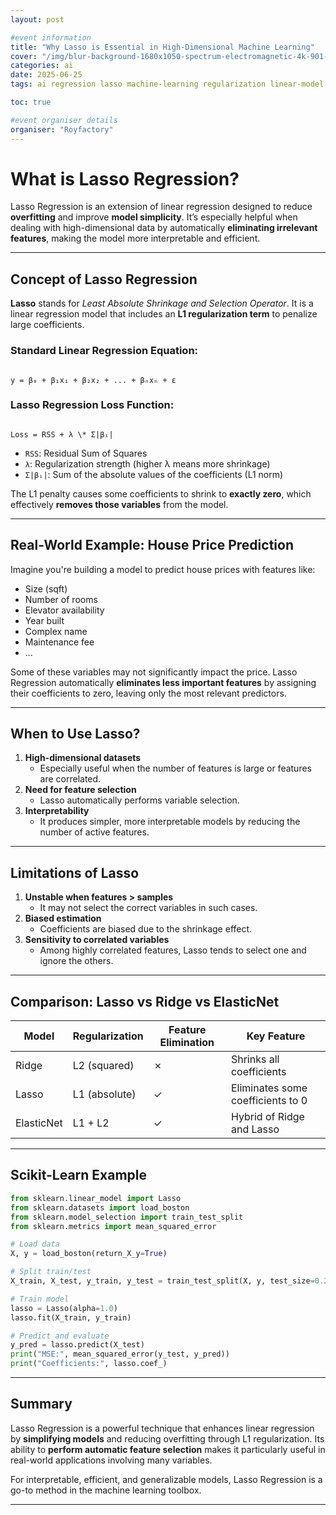 ```yaml
---
layout: post

#event information
title: "Why Lasso is Essential in High-Dimensional Machine Learning"
cover: "/img/blur-background-1680x1050-spectrum-electromagnetic-4k-901-1.jpg"
categories: ai
date: 2025-06-25
tags: ai regression lasso machine-learning regularization linear-model sklearn

toc: true

#event organiser details
organiser: "Royfactory"
---
```


# What is Lasso Regression?

Lasso Regression is an extension of linear regression designed to reduce **overfitting** and improve **model simplicity**. It’s especially helpful when dealing with high-dimensional data by automatically **eliminating irrelevant features**, making the model more interpretable and efficient.

---

## Concept of Lasso Regression

**Lasso** stands for *Least Absolute Shrinkage and Selection Operator*. It is a linear regression model that includes an **L1 regularization term** to penalize large coefficients.

### Standard Linear Regression Equation:
```

y = β₀ + β₁x₁ + β₂x₂ + ... + βₙxₙ + ε

```

### Lasso Regression Loss Function:
```

Loss = RSS + λ \* Σ|βᵢ|

````
- `RSS`: Residual Sum of Squares  
- `λ`: Regularization strength (higher λ means more shrinkage)
- `Σ|βᵢ|`: Sum of the absolute values of the coefficients (L1 norm)

The L1 penalty causes some coefficients to shrink to **exactly zero**, which effectively **removes those variables** from the model.

---

## Real-World Example: House Price Prediction

Imagine you're building a model to predict house prices with features like:

- Size (sqft)
- Number of rooms
- Elevator availability
- Year built
- Complex name
- Maintenance fee  
- ...

Some of these variables may not significantly impact the price. Lasso Regression automatically **eliminates less important features** by assigning their coefficients to zero, leaving only the most relevant predictors.

---

## When to Use Lasso?

1. **High-dimensional datasets**
   - Especially useful when the number of features is large or features are correlated.
2. **Need for feature selection**
   - Lasso automatically performs variable selection.
3. **Interpretability**
   - It produces simpler, more interpretable models by reducing the number of active features.

---

## Limitations of Lasso

1. **Unstable when features > samples**
   - It may not select the correct variables in such cases.
2. **Biased estimation**
   - Coefficients are biased due to the shrinkage effect.
3. **Sensitivity to correlated variables**
   - Among highly correlated features, Lasso tends to select one and ignore the others.

---

## Comparison: Lasso vs Ridge vs ElasticNet

| Model         | Regularization | Feature Elimination | Key Feature                        |
|---------------|----------------|----------------------|-------------------------------------|
| Ridge         | L2 (squared)   | ✗                    | Shrinks all coefficients            |
| Lasso         | L1 (absolute)  | ✓                    | Eliminates some coefficients to 0   |
| ElasticNet    | L1 + L2        | ✓                    | Hybrid of Ridge and Lasso           |

---

## Scikit-Learn Example

```python
from sklearn.linear_model import Lasso
from sklearn.datasets import load_boston
from sklearn.model_selection import train_test_split
from sklearn.metrics import mean_squared_error

# Load data
X, y = load_boston(return_X_y=True)

# Split train/test
X_train, X_test, y_train, y_test = train_test_split(X, y, test_size=0.2, random_state=42)

# Train model
lasso = Lasso(alpha=1.0)
lasso.fit(X_train, y_train)

# Predict and evaluate
y_pred = lasso.predict(X_test)
print("MSE:", mean_squared_error(y_test, y_pred))
print("Coefficients:", lasso.coef_)
````

---

## Summary

Lasso Regression is a powerful technique that enhances linear regression by **simplifying models** and reducing overfitting through L1 regularization. Its ability to **perform automatic feature selection** makes it particularly useful in real-world applications involving many variables.

For interpretable, efficient, and generalizable models, Lasso Regression is a go-to method in the machine learning toolbox.

---